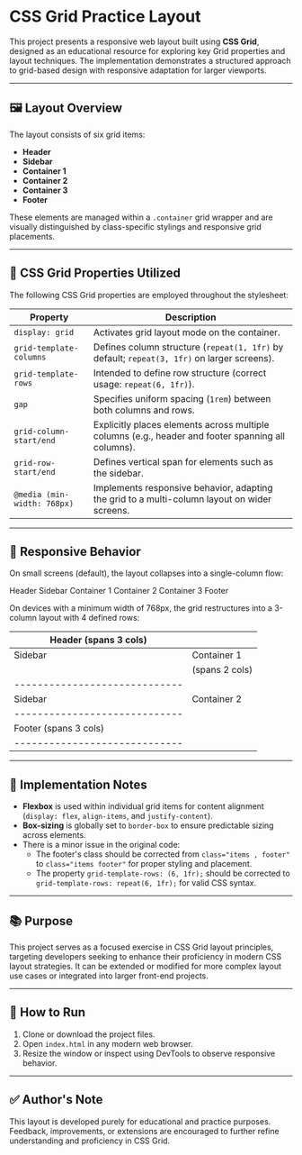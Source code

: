 # CSS Grid Practice Layout

This project presents a responsive web layout built using **CSS Grid**, designed as an educational resource for exploring key Grid properties and layout techniques. The implementation demonstrates a structured approach to grid-based design with responsive adaptation for larger viewports.


---

## 🖼️ Layout Overview

The layout consists of six grid items:
- **Header**
- **Sidebar**
- **Container 1**
- **Container 2**
- **Container 3**
- **Footer**

These elements are managed within a `.container` grid wrapper and are visually distinguished by class-specific stylings and responsive grid placements.

---

## 🔧 CSS Grid Properties Utilized

The following CSS Grid properties are employed throughout the stylesheet:

| Property                      | Description |
|------------------------------|-------------|
| `display: grid`              | Activates grid layout mode on the container. |
| `grid-template-columns`      | Defines column structure (`repeat(1, 1fr)` by default; `repeat(3, 1fr)` on larger screens). |
| `grid-template-rows`         | Intended to define row structure (correct usage: `repeat(6, 1fr)`). |
| `gap`                        | Specifies uniform spacing (`1rem`) between both columns and rows. |
| `grid-column-start/end`      | Explicitly places elements across multiple columns (e.g., header and footer spanning all columns). |
| `grid-row-start/end`         | Defines vertical span for elements such as the sidebar. |
| `@media (min-width: 768px)`  | Implements responsive behavior, adapting the grid to a multi-column layout on wider screens. |

---



## 📐 Responsive Behavior

On small screens (default), the layout collapses into a single-column flow:


Header
Sidebar
Container 1
Container 2
Container 3
Footer


On devices with a minimum width of 768px, the grid restructures into a 3-column layout with 4 defined rows:

| Header (spans 3 cols)         |                |
| ----------------------------- | -------------- |
| Sidebar                       | Container 1    |
|                               | (spans 2 cols) |
| ----------------------------- |                |
| Sidebar                       | Container 2    |
| ----------------------------- |                |
| Footer (spans 3 cols)         |                |
| ----------------------------- |                |
 


 
---

## 🧪 Implementation Notes

- **Flexbox** is used within individual grid items for content alignment (`display: flex`, `align-items`, and `justify-content`).
- **Box-sizing** is globally set to `border-box` to ensure predictable sizing across elements.
- There is a minor issue in the original code:
  - The footer's class should be corrected from `class="items , footer"` to `class="items footer"` for proper styling and placement.
  - The property `grid-template-rows: (6, 1fr);` should be corrected to `grid-template-rows: repeat(6, 1fr);` for valid CSS syntax.

---

## 📚 Purpose

This project serves as a focused exercise in CSS Grid layout principles, targeting developers seeking to enhance their proficiency in modern CSS layout strategies. It can be extended or modified for more complex layout use cases or integrated into larger front-end projects.

---

## 🚀 How to Run

1. Clone or download the project files.
2. Open `index.html` in any modern web browser.
3. Resize the window or inspect using DevTools to observe responsive behavior.

---

## ✅ Author's Note

This layout is developed purely for educational and practice purposes. Feedback, improvements, or extensions are encouraged to further refine understanding and proficiency in CSS Grid.



